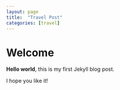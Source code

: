 ```yaml
---
layout: page
title:  "Travel Post"
categories: [travel]
---
```


# Welcome

**Hello world**, this is my first Jekyll blog post.

I hope you like it!
